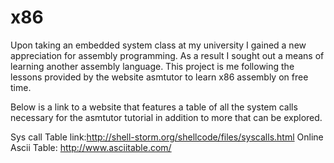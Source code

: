 # x86
Upon taking an embedded system class at my university I gained a new appreciation for assembly programming. As a result I sought out a means of learning another assembly language. This project is me following the lessons provided by the website asmtutor to learn x86 assembly on free time. 

Below is a link to a website that features a table of all the system calls necessary for the asmtutor tutorial in addition to more that can be explored.

Sys call Table link:http://shell-storm.org/shellcode/files/syscalls.html
Online Ascii Table: http://www.asciitable.com/
